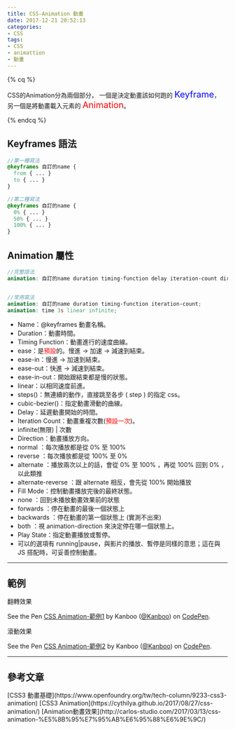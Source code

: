 ```yaml
---
title: CSS-Animation 動畫
date: 2017-12-21 20:52:13
categories: 
- CSS
tags:
- CSS
- animattion
- 動畫
---
```



{% cq %}

CSS的Animation分為兩個部分，
一個是決定動畫該如何跑的 <font style="color:blue;font-size:20px;">Keyframe</font>，
另一個是將動畫載入元素的 <font style="color:red;font-size:20px;">Animation</font>。

{% endcq %}

<!-- more -->

## Keyframes 語法

``` scss
//第一種寫法
@keyframes 自訂的name {
  from { ... }
  to { ... }
}

//第二種寫法
@keyframes 自訂的name {
  0% { ... }
  50% { ... }
  100% { ... }
}
```


## Animation 屬性

``` scss
//完整語法
animation: 自訂的name duration timing-function delay iteration-count direction fill-mode play-state;


//常用寫法
animation: 自訂的name duration timing-function iteration-count;
animation: time 3s linear infinite;
```

- Name：<span id="inline-purple">@keyframes</span> 動畫名稱。
- Duration：動畫時間。
- Timing Function：動畫進行的速度曲線。
 - ease：是<font color="red">預設</font>的。慢進 → 加速 → 減速到結束。
 - ease-in：慢進 → 加速到結束。
 - ease-out：快進 → 減速到結束。
 - ease-in-out：開始跟結束都是慢的狀態。
 - linear：以相同速度前進。
 - steps()：無連續的動作，直接跳至各步 ( step ) 的指定 css。
 - cubic-bezier()：指定動畫滑動的曲線。
- Delay：延遲動畫開始的時間。
- Iteration Count：動畫重複次數(<font color="red">預設一次</font>)。 
 - infinite(無限) | 次數
- Direction：動畫播放方向。
 - normal ：每次播放都是從 0% 至 100%
 - reverse ：每次播放都是從 100% 至 0%
 - alternate ：播放兩次以上的話，會從 0% 至 100% ，再從 100% 回到 0% ，以此類推
 - alternate-reverse ：跟 alternate 相反，會先從 100% 開始播放
- Fill Mode：控制動畫播放完後的最終狀態。 
 - none ：回到未播放動畫效果前的狀態
 - forwards ：停在動畫的最後一個狀態上
 - backwards ：停在動畫的第一個狀態上 (實測不出來)
 - both ：視 animation-direction 來決定停在哪一個狀態上。
- Play State：指定動畫播放或暫停。
 - 可以的選項有 running|pause，與影片的播放、暫停是同樣的意思；這在與 JS 搭配時，可妥善控制動畫。

***

## 範例

翻轉效果

<p data-height="158" data-theme-id="0" data-slug-hash="opzgRa" data-default-tab="result" data-user="Kanboo" data-embed-version="2" data-pen-title="CSS Animation-範例1" class="codepen">See the Pen <a href="https://codepen.io/Kanboo/pen/opzgRa/">CSS Animation-範例1</a> by Kanboo (<a href="https://codepen.io/Kanboo">@Kanboo</a>) on <a href="https://codepen.io">CodePen</a>.</p>
<script async src="https://production-assets.codepen.io/assets/embed/ei.js"></script>

滾動效果

<p data-height="220" data-theme-id="0" data-slug-hash="vpXOOw" data-default-tab="result" data-user="Kanboo" data-embed-version="2" data-pen-title="CSS Animation-範例2" class="codepen">See the Pen <a href="https://codepen.io/Kanboo/pen/vpXOOw/">CSS Animation-範例2</a> by Kanboo (<a href="https://codepen.io/Kanboo">@Kanboo</a>) on <a href="https://codepen.io">CodePen</a>.</p>
<script async src="https://production-assets.codepen.io/assets/embed/ei.js"></script>

***

## 參考文章

<div class="note info">[CSS3 動畫基礎](https://www.openfoundry.org/tw/tech-column/9233-css3-animation)
[CSS3 Animation](https://cythilya.github.io/2017/08/27/css-animation/)
[Animation動畫效果](http://carlos-studio.com/2017/03/13/css-animation-%E5%8B%95%E7%95%AB%E6%95%88%E6%9E%9C/)
</div>